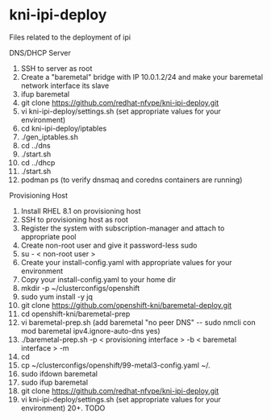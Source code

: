 # kni-ipi-deploy
Files related to the deployment of ipi

DNS/DHCP Server
1. SSH to server as root
2. Create a "baremetal" bridge with IP 10.0.1.2/24 and make your baremetal network interface its slave
3. ifup baremetal
4. git clone https://github.com/redhat-nfvpe/kni-ipi-deploy.git
5. vi kni-ipi-deploy/settings.sh (set appropriate values for your environment)
6. cd kni-ipi-deploy/iptables
7. ./gen_iptables.sh
8. cd ../dns
9. ./start.sh
10. cd ../dhcp
11. ./start.sh
12. podman ps (to verify dnsmaq and coredns containers are running)

Provisioning Host
1. Install RHEL 8.1 on provisioning host
2. SSH to provisioning host as root
3. Register the system with subscription-manager and attach to appropriate pool
4. Create non-root user and give it password-less sudo
5. su - < non-root user >
6. Create your install-config.yaml with appropriate values for your environment
7. Copy your install-config.yaml to your home dir
8. mkdir -p ~/clusterconfigs/openshift
9. sudo yum install -y jq
10. git clone https://github.com/openshift-kni/baremetal-deploy.git
11. cd openshift-kni/baremetal-prep
12. vi baremetal-prep.sh (add baremetal "no peer DNS" -- sudo nmcli con mod baremetal ipv4.ignore-auto-dns yes)
13. ./baremetal-prep.sh -p < provisioning interface > -b < baremetal interface > -m
14. cd
15. cp ~/clusterconfigs/openshift/99-metal3-config.yaml ~/.
16. sudo ifdown baremetal
17. sudo ifup baremetal
18. git clone https://github.com/redhat-nfvpe/kni-ipi-deploy.git
19. vi kni-ipi-deploy/settings.sh (set appropriate values for your environment)
20+. TODO
